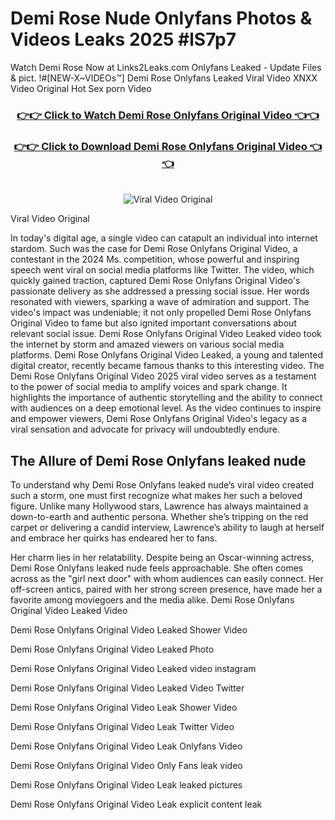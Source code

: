 # Demi Rose Nude Onlyfans Photos & Videos Leaks 2025 #lS7p7

Watch Demi Rose Now at Links2Leaks.com Onlyfans Leaked - Update Files & pict. !#[NEW-X~VIDEOs™] Demi Rose Onlyfans Leaked Viral Video XNXX Video Original Hot Sex porn Video
<br>
<div align="center">
<h3><a href="https://links2leaks.com/demirose" rel="nofollow">👉👉 Click to Watch Demi Rose Onlyfans Original Video 👈👈</a></h3>
<h3><a href="https://links2leaks.com/demirose" rel="nofollow">👉👉 Click to Download Demi Rose Onlyfans Original Video 👈👈</a></h3>
<br>
<a href="https://links2leaks.com/demirose" rel="nofollow"><img src="https://i.ibb.co/Gkj2r4b/banner.png" alt="Viral Video Original" style="max-width: 100%; display: inline-block;" data-target="animated-image.originalImage"></a>
</div>

Viral Video Original

In today's digital age, a single video can catapult an individual into internet stardom. Such was the case for Demi Rose Onlyfans Original Video, a contestant in the 2024 Ms. competition, whose powerful and inspiring speech went viral on social media platforms like Twitter.
The video, which quickly gained traction, captured Demi Rose Onlyfans Original Video's passionate delivery as she addressed a pressing social issue. Her words resonated with viewers, sparking a wave of admiration and support. The video's impact was undeniable; it not only propelled Demi Rose Onlyfans Original Video to fame but also ignited important conversations about relevant social issue.
Demi Rose Onlyfans Original Video Leaked video took the internet by storm and amazed viewers on various social media platforms. Demi Rose Onlyfans Original Video Leaked, a young and talented digital creator, recently became famous thanks to this interesting video.
The Demi Rose Onlyfans Original Video 2025 viral video serves as a testament to the power of social media to amplify voices and spark change. It highlights the importance of authentic storytelling and the ability to connect with audiences on a deep emotional level. As the video continues to inspire and empower viewers, Demi Rose Onlyfans Original Video's legacy as a viral sensation and advocate for privacy will undoubtedly endure.

<h2>The Allure of Demi Rose Onlyfans leaked nude</h2>


To understand why Demi Rose Onlyfans leaked nude’s viral video created such a storm, one must first recognize what makes her such a beloved figure. Unlike many Hollywood stars, Lawrence has always maintained a down-to-earth and authentic persona. Whether she’s tripping on the red carpet or delivering a candid interview, Lawrence’s ability to laugh at herself and embrace her quirks has endeared her to fans.

Her charm lies in her relatability. Despite being an Oscar-winning actress, Demi Rose Onlyfans leaked nude feels approachable. She often comes across as the "girl next door" with whom audiences can easily connect. Her off-screen antics, paired with her strong screen presence, have made her a favorite among moviegoers and the media alike.
Demi Rose Onlyfans Original Video Leaked Video

Demi Rose Onlyfans Original Video Leaked Shower Video

Demi Rose Onlyfans Original Video Leaked Photo

Demi Rose Onlyfans Original Video Leaked video instagram

Demi Rose Onlyfans Original Video Leaked Video Twitter

Demi Rose Onlyfans Original Video Leak Shower Video

Demi Rose Onlyfans Original Video Leak Twitter Video

Demi Rose Onlyfans Original Video Leak Onlyfans Video

Demi Rose Onlyfans Original Video Only Fans leak video

Demi Rose Onlyfans Original Video Leak leaked pictures

Demi Rose Onlyfans Original Video Leak explicit content leak